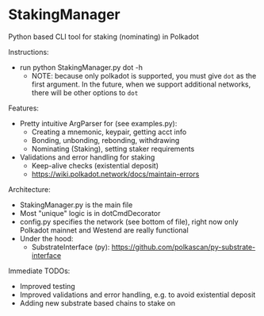 # StakingManager
Python based CLI tool for staking (nominating) in Polkadot

Instructions:
* run python StakingManager.py dot -h
    - NOTE: because only polkadot is supported, you must give `dot` as the first argument.
    In the future, when we support additional networks, there will be other options to `dot`


Features:
* Pretty intuitive ArgParser for (see examples.py):
	- Creating a mnemonic, keypair, getting acct info
	- Bonding, unbonding, rebonding, withdrawing
	- Nominating (Staking), setting staker requirements
* Validations and error handling for staking
	- Keep-alive checks (existential deposit)
	- https://wiki.polkadot.network/docs/maintain-errors

Architecture:
* StakingManager.py is the main file
* Most "unique" logic is in dotCmdDecorator
* config.py specifies the network (see bottom of file), right now only Polkadot mainnet and Westend are really functional
* Under the hood:
    - SubstrateInterface (py): https://github.com/polkascan/py-substrate-interface 

Immediate TODOs:
* Improved testing
* Improved validations and error handling, e.g. to avoid existential deposit
* Adding new substrate based chains to stake on

